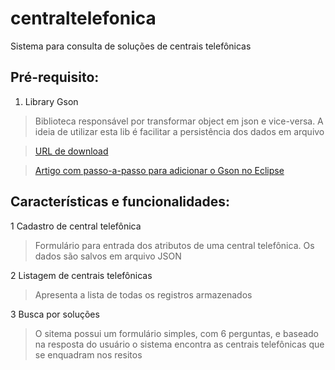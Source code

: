 # centraltelefonica
Sistema para consulta de soluções de centrais telefônicas

## Pré-requisito:

1. Library Gson 
> Biblioteca responsável por transformar object em json e vice-versa. A ideia de utilizar esta lib é facilitar a persistência dos dados em arquivo

> [URL de download](https://repo1.maven.org/maven2/com/google/code/gson/gson/2.6.2/gson-2.6.2.jar)

> [Artigo com passo-a-passo para adicionar o Gson no Eclipse](https://medium.com/programmers-blockchain/importing-gson-into-eclipse-ec8cf678ad52)


## Características e funcionalidades:

1 Cadastro de central telefônica
> Formulário para entrada dos atributos de uma central telefônica.
> Os dados são salvos em arquivo JSON

2 Listagem de centrais telefônicas
> Apresenta a lista de todas os registros armazenados

3 Busca por soluções
> O sitema possui um formulário simples, com 6 perguntas, e baseado na resposta do usuário o sistema encontra as centrais telefônicas que se enquadram nos resitos
